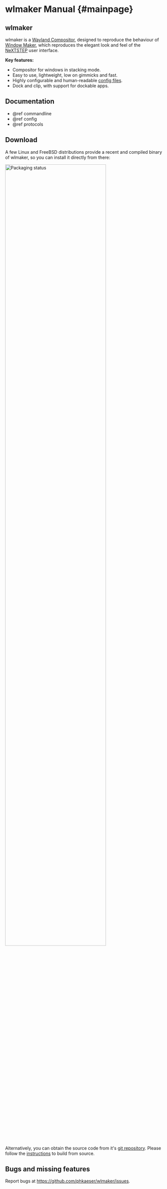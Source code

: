 # wlmaker Manual {#mainpage}

## wlmaker

wlmaker is a [Wayland Compositor](https://en.wikipedia.org/wiki/Wayland_(protocol)#Wayland_compositors),
designed to reproduce the behaviour of
[Window Maker](https://www.windowmaker.org/), which reproduces the elegant look
and feel of the [NeXTSTEP](https://en.wikipedia.org/wiki/NeXTSTEP) user
interface.

**Key features:**

* Compositor for windows in stacking mode.
* Easy to use, lightweight, low on gimmicks and fast.
* Highly configurable and human-readable [config files](#config_file).
* Dock and clip, with support for dockable apps.

## Documentation

* @ref commandline
* @ref config
* @ref protocols

## Download

A few Linux and FreeBSD distributions provide a recent and compiled
binary of wlmaker, so you can install it directly from there:

<a href="https://repology.org/project/wlmaker/versions">
  <img src="https://repology.org/badge/vertical-allrepos/wlmaker.svg?columns=4" alt="Packaging status" width="80%" align="center">
</a>

Alternatively, you can obtain the source code from it's
[git repository](https://github.com/phkaeser/wlmaker). Please follow the
[instructions](https://github.com/phkaeser/wlmakerdoc/BUILD.md) to build from
source.

## Bugs and missing features

Report bugs at https://github.com/phkaeser/wlmaker/issues.
